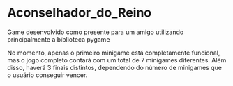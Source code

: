 # Aconselhador_do_Reino
Game desenvolvido como presente para um amigo utilizando principalmente a biblioteca pygame

No momento, apenas o primeiro minigame está completamente funcional, mas o jogo completo contará com um total de 7 minigames diferentes.
Além disso, haverá 3 finais distintos, dependendo do número de minigames que o usuário conseguir vencer.
